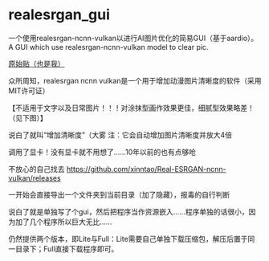 # realesrgan_gui
一个使用realesrgan-ncnn-vulkan以进行AI图片优化的简易GUI（基于aardio）。A GUI which use realesrgan-ncnn-vulkan model to clear pic.

[原始贴（也是我）](https://www.52pojie.cn/thread-1616725-1-1.html)

众所周知，realesrgan ncnn vulkan是一个用于增加动漫图片清晰度的软件（采用MIT许可证）

【不适用于文字以及日常图片！！！对涂抹型画作效果更佳，细腻型效果略差！（见下图）】

说白了就叫“增加清晰度”（大雾  注：它会自动增加图片清晰度并放大4倍


调用了显卡！没有显卡就不用想了……10年以前的也有点够呛

不放心的自己找去 https://github.com/xinntao/Real-ESRGAN-ncnn-vulkan/releases



一开始会直接导出一个文件夹到当前目录（加了隐藏），报毒的自行判断


说白了就是单独写了个gui，然后把程序当作资源嵌入……程序单独的话很小，因为加了几个程序所以巨大无比……


仍然提供两个版本，即Lite与Full：Lite需要自己单独下载压缩包，解压后置于同一目录下；Full直接下载程序即可。
